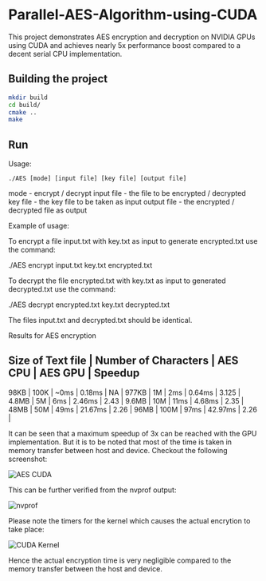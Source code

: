# Parallel-AES-Algorithm-using-CUDA

This project demonstrates AES encryption and decryption on NVIDIA GPUs using CUDA and achieves nearly 5x performance boost compared to a decent serial CPU implementation.

## Building the project
```bash
mkdir build
cd build/
cmake ..
make
```
## Run
Usage:
```baseh
./AES [mode] [input file] [key file] [output file]
```

mode - encrypt / decrypt
input file - the file to be encrypted / decrypted
key file - the key file to be taken as input
output file - the encrypted / decrypted file as output

Example of usage:

To encrypt a file input.txt with key.txt as input to generate encrypted.txt use the command:

./AES encrypt input.txt key.txt encrypted.txt

To decrypt the file encrypted.txt with key.txt as input to generated decrypted.txt use the command:

./AES decrypt encrypted.txt key.txt decrypted.txt

The files input.txt and decrypted.txt should be identical.

Results for AES encryption

Size of Text file | Number of Characters | AES CPU | AES GPU | Speedup
---------------------------------------------------------------------

98KB | 100K | ~0ms | 0.18ms | NA |
977KB | 1M | 2ms | 0.64ms | 3.125 |
4.8MB | 5M | 6ms | 2.46ms | 2.43 |
9.6MB | 10M | 11ms | 4.68ms | 2.35 |
48MB | 50M | 49ms | 21.67ms | 2.26 |
96MB | 100M | 97ms | 42.97ms | 2.26 |

It can be seen that a maximum speedup of 3x can be reached with the GPU implementation. But it is to be noted that most of the time is taken in memory transfer between host and device. Checkout the following screenshot:

![AES CUDA](https://imgur.com/bdXKmqq.png)

This can be further verified from the nvprof output:

![nvprof](https://imgur.com/YIGR5ew.png)

Please note the timers for the kernel which causes the actual encrytion to take place:

![CUDA Kernel](https://imgur.com/fOepkRH.png)

Hence the actual encryption time is very negligible compared to the memory transfer between the host and device.
